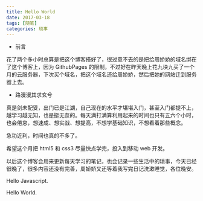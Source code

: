 ```yaml
---
title: Hello World
date: 2017-03-18
tags: [随笔]
categories: 琐事
---
```


- 前言

花了两个多小时总算是把这个博客搭好了，很过意不去的是把给周娇娇的域名绑在了这个博客上，因为 GithubPages 的限制，不过好在昨天晚上花九块九买了一个月的云服务器，下次买个域名，把这个域名还给周娇娇，然后把她的网站迁到服务器上去。

<!-- more -->

- 路漫漫其求玄兮

真是剑未配妥，出门已是江湖，自己现在的水平才堪堪入门，甚至入门都提不上，越学习越无知，也是挺无奈的。每天满打满算利用起来的时间也只有五六个小时，也会倦怠，想速成、想实战、想提高，不想学基础知识，不想看着那些概念。

急功近利，时间也真的不多了。

希望这个月把 html5 和 css3 尽量快点学完，投入到移动 web 开发。

以后这个博客会用来更新每天学习的笔记，也会记录一些生活中的琐事，今天已经很晚了，很多内容还没有完善，周娇娇又还等着我写完日记洗漱睡觉，各位晚安。

Hello Javascript.

Hello World.

